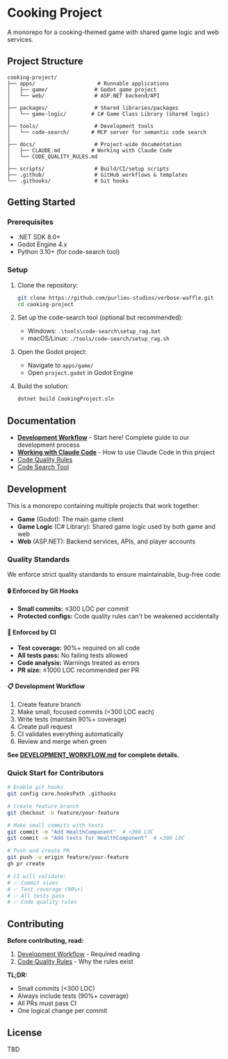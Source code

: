 # Cooking Project

A monorepo for a cooking-themed game with shared game logic and web services.

## Project Structure

```
cooking-project/
├── apps/                    # Runnable applications
│   ├── game/               # Godot game project
│   └── web/                # ASP.NET backend/API
│
├── packages/               # Shared libraries/packages
│   └── game-logic/        # C# Game Class Library (shared logic)
│
├── tools/                  # Development tools
│   └── code-search/       # MCP server for semantic code search
│
├── docs/                   # Project-wide documentation
│   ├── CLAUDE.md          # Working with Claude Code
│   └── CODE_QUALITY_RULES.md
│
├── scripts/                # Build/CI/setup scripts
├── .github/                # GitHub workflows & templates
└── .githooks/              # Git hooks
```

## Getting Started

### Prerequisites

- .NET SDK 8.0+
- Godot Engine 4.x
- Python 3.10+ (for code-search tool)

### Setup

1. Clone the repository:
   ```bash
   git clone https://github.com/purlieu-studios/verbose-waffle.git
   cd cooking-project
   ```

2. Set up the code-search tool (optional but recommended):
   - Windows: `.\tools\code-search\setup_rag.bat`
   - macOS/Linux: `./tools/code-search/setup_rag.sh`

3. Open the Godot project:
   - Navigate to `apps/game/`
   - Open `project.godot` in Godot Engine

4. Build the solution:
   ```bash
   dotnet build CookingProject.sln
   ```

## Documentation

- **[Development Workflow](docs/DEVELOPMENT_WORKFLOW.md)** - Start here! Complete guide to our development process
- **[Working with Claude Code](CLAUDE.md)** - How to use Claude Code in this project
- [Code Quality Rules](docs/CODE_QUALITY_RULES.md)
- [Code Search Tool](tools/code-search/README.md)

## Development

This is a monorepo containing multiple projects that work together:

- **Game** (Godot): The main game client
- **Game Logic** (C# Library): Shared game logic used by both game and web
- **Web** (ASP.NET): Backend services, APIs, and player accounts

### Quality Standards

We enforce strict quality standards to ensure maintainable, bug-free code:

#### 🔒 Enforced by Git Hooks
- **Small commits:** ≤300 LOC per commit
- **Protected configs:** Code quality rules can't be weakened accidentally

#### 🤖 Enforced by CI
- **Test coverage:** 90%+ required on all code
- **All tests pass:** No failing tests allowed
- **Code analysis:** Warnings treated as errors
- **PR size:** ≤1000 LOC recommended per PR

#### 📋 Development Workflow
1. Create feature branch
2. Make small, focused commits (<300 LOC each)
3. Write tests (maintain 90%+ coverage)
4. Create pull request
5. CI validates everything automatically
6. Review and merge when green

**See [DEVELOPMENT_WORKFLOW.md](docs/DEVELOPMENT_WORKFLOW.md) for complete details.**

### Quick Start for Contributors

```bash
# Enable git hooks
git config core.hooksPath .githooks

# Create feature branch
git checkout -b feature/your-feature

# Make small commits with tests
git commit -m "Add HealthComponent"  # <300 LOC
git commit -m "Add tests for HealthComponent"  # <300 LOC

# Push and create PR
git push -u origin feature/your-feature
gh pr create

# CI will validate:
# ✅ Commit sizes
# ✅ Test coverage (90%+)
# ✅ All tests pass
# ✅ Code quality rules
```

## Contributing

**Before contributing, read:**
1. [Development Workflow](docs/DEVELOPMENT_WORKFLOW.md) - Required reading
2. [Code Quality Rules](docs/CODE_QUALITY_RULES.md) - Why the rules exist

**TL;DR:**
- Small commits (<300 LOC)
- Always include tests (90%+ coverage)
- All PRs must pass CI
- One logical change per commit

## License

TBD
